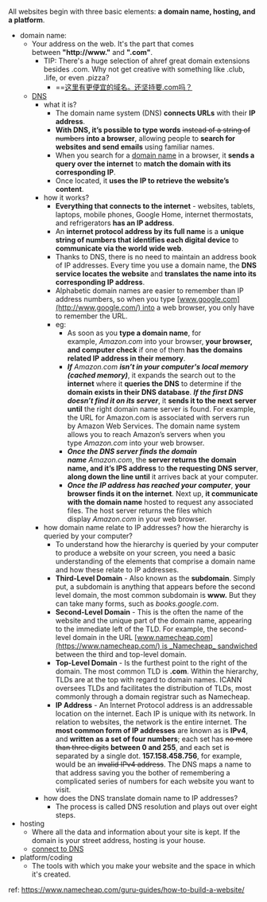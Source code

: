 
All websites begin with three basic elements: **a domain name, hosting, and a platform**.
- domain name: 
	- Your address on the web. It's the part that comes between **"http://www."** and **".com"**.
		- TIP: There's a huge selection of ahref great domain extensions besides .com. Why not get creative with something like .club, .life, or even .pizza?
			- ==[这里有更便宜的域名。还坚持要.com吗？](https://www.namecheap.com/domains/registration/results/?domain=www.megandu.com)
	- [DNS](https://www.namecheap.com/dns/what-is-dns-domain-name-system-definition/?_ga=2.21765560.2031472230.1688010817-1451088726.1687430348&_gac=1.261421567.1687432049.Cj0KCQjw4s-kBhDqARIsAN-ipH1qy1G19bq_ZJEvV47djPktwjTTJ6N35VWHNlCToj9Pz4pORODD0pMaAj59EALw_wcB&_gl=1*1cyf0bi*_ga*MTQ1MTA4ODcyNi4xNjg3NDMwMzQ4*_ga_7DMJMG20P8*MTY4ODExMTkyNi44LjEuMTY4ODExMjI0MS42MC4wLjA.) 
		- what it is?
			- The domain name system (DNS) **connects URLs** with their **IP address**. 
			- **With DNS, it’s possible to type words** ~~instead of a string of numbers~~ **into a browser**, allowing people to **search for websites and send emails** using familiar names. 
			- When you search for a [domain name](https://www.namecheap.com/) in a browser, it **sends a query over the internet** to **match the domain with its corresponding IP**. 
			- Once located, it **uses the IP to retrieve the website’s content**.
		- how it works?
			- **Everything that connects to the internet** - websites, tablets, laptops, mobile phones, Google Home, internet thermostats, and refrigerators **has an IP address**. 
			- An **internet protocol address by its full name** is a **unique string of numbers that identifies each digital device** to **communicate via the world wide web**.
			- Thanks to DNS, there is no need to maintain an address book of IP addresses. Every time you use a domain name, the **DNS service locates the website** and **translates the name into its corresponding IP address**. 
			- Alphabetic domain names are easier to remember than IP address numbers, so when you type [www.google.com](http://www.google.com/) into a web browser, you only have to remember the URL.
			- eg:
				- As soon as you **type a domain name**, for example, _Amazon.com_ into your browser, **your browser, and computer check** if one of them **has the domains related IP address in their memory**.
				- ***If*** _Amazon.com_ ***isn’t in your computer's local memory (cached memory)***, it expands the search out to the **internet** where it **queries the DNS** to determine if the **domain exists in their DNS database**. ***If the first DNS doesn’t find it on its server***, it **sends it to the next server until** the right domain name server is found. For example, the URL for Amazon.com is associated with servers run by Amazon Web Services. The domain name system allows you to reach Amazon’s servers when you type _Amazon.com_ into your web browser.
				- ***Once the DNS server finds the domain name*** _Amazon.com_, the **server returns the domain name, and it’s IPS address** to **the requesting DNS server**, **along down the line until** it arrives back at your computer.
				- ***Once the IP address has reached your computer***, **your browser finds it on the internet**. Next up, **it communicate with the domain name** hosted to request any associated files. The host server returns the files which display _Amazon.com_ in your web browser.
		- how domain name relate to IP addresses? how the hierarchy is queried by your computer?
			- To understand how the hierarchy is queried by your computer to produce a website on your screen, you need a basic understanding of the elements that comprise a domain name and how these relate to IP addresses.
			- **Third-Level Domain** - Also known as the **subdomain**. Simply put, a subdomain is anything that appears before the second level domain, the most common subdomain is **www.** But they can take many forms, such as _books.google.com_.	    
			- **Second-Level Domain** - This is the often the name of the website and the unique part of the domain name, appearing to the immediate left of the TLD. For example, the second-level domain in the URL [www.namecheap.com](https://www.namecheap.com/) is _Namecheap_ sandwiched between the third and top-level domain.		    
			- **Top-Level Domain** - Is the furthest point to the right of the domain. The most common TLD is **.com**. Within the hierarchy, TLDs are at the top with regard to domain names. ICANN oversees TLDs and facilitates the distribution of TLDs, most commonly through a domain registrar such as Namecheap.		    
			- **IP Address** - An Internet Protocol address is an addressable location on the internet. Each IP is unique with its network. In relation to websites, the network is the entire internet. The **most common form of IP addresses** are known as is **IPv4**, and **written as a set of four numbers**; each set has ~~no more than three digits~~ **between 0 and 255**, and each set is separated by a single dot. **157.158.458.756**, for example, would be an ~~invalid IPv4 address~~. The DNS maps a name to that address saving you the bother of remembering a complicated series of numbers for each website you want to visit.
		- how does the DNS translate domain name to IP addresses? 
			- The process is called DNS resolution and plays out over eight steps.
- hosting
	- Where all the data and information about your site is kept. If the domain is your street address, hosting is your house.
	- [connect to DNS](https://www.namecheap.com/support/knowledgebase/article.aspx/9837/46/how-to-connect-a-domain-to-a-server-or-hosting/?_ga=2.130727951.1283884025.1687742407-1451088726.1687430348&_gac=1.146602566.1687432049.Cj0KCQjw4s-kBhDqARIsAN-ipH1qy1G19bq_ZJEvV47djPktwjTTJ6N35VWHNlCToj9Pz4pORODD0pMaAj59EALw_wcB&_gl=1*1pd05mm*_ga*MTQ1MTA4ODcyNi4xNjg3NDMwMzQ4*_ga_7DMJMG20P8*MTY4Nzc0MjQwOC4zLjEuMTY4Nzc0MzExMy42MC4wLjA.) 
- platform/coding
	- The tools with which you make your website and the space in which it's created.



ref:
https://www.namecheap.com/guru-guides/how-to-build-a-website/